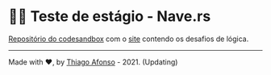 # 👨‍💻 Teste de estágio - Nave.rs

[Repositório do codesandbox](https://codesandbox.io/s/teste-estagio-template-forked-7vsjk) com o [site](https://7vsjk.csb.app/) contendo os desafios de lógica.

<hr />

Made with ♥, by [Thiago Afonso](https://linkedin.com/in/ztaaso) - 2021. (Updating)

